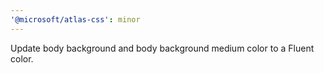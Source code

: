 ```yaml
---
'@microsoft/atlas-css': minor
---
```


Update body background and body background medium color to a Fluent color.
